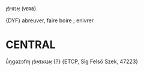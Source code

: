 אָנזויפֿן
(ᴠᴇʀʙ)

{DYF}
abreuver, faire boire ; enivrer

CENTRAL
========

ṹŋgəzɔfɱ אָנגעזאָפֿן {?} {ETCP, Sîg Felső Szek, 47223}
